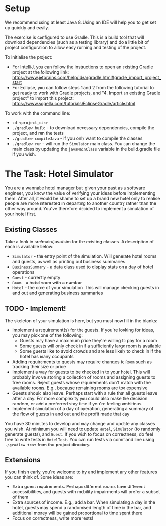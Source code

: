 # Setup

We recommend using at least Java 8. Using an IDE will help you to get set up quickly and easily.

The exercise is configured to use Gradle. This is a build tool that will download dependencies
(such as a testing library) and do a little bit of project configuration to allow easy running
and testing of the project.

To initialise the project:
- For IntelliJ, you can follow the instructions to open an existing Gradle project at the
    following link: https://www.jetbrains.com/help/idea/gradle.html#gradle_import_project_start
- For Eclipse, you can follow steps 1 and 2 from the following tutorial to get ready to work
    with Gradle projects, and "4. Import an existing Gradle project" to import this project:
    https://www.vogella.com/tutorials/EclipseGradle/article.html

To work with the command line:
- `cd <project_dir>`
- `./gradlew build` - to download necessary dependencies, compile the project, and run the tests
- `./gradlew compileJava` - if you only want to compile the classes
- `./gradlew run` - will run the `Simulator` main class. You can change the main class by updating
    the `javaMainClass` variable in the build.gradle file if you wish.

# The Task: Hotel Simulator

You are a wannabe hotel manager but, given your past as a software engineer, you know the value of
verifying your ideas before implementing them. After all, it would be shame to set up a brand new hotel only
to realise people are more interested in departing to another country rather than the other way around.
You've therefore decided to implement a simulation of your hotel first.

## Existing Classes

Take a look in src/main/java/sim for the existing classes. A description of each is available below:
- `Simulator` - the entry point of the simulation. Will generate hotel rooms and guests, as well as printing
    out business summaries
- `BusinessSummary` - a data class used to display stats on a day of hotel operations
- `Guest` - currently empty
- `Room` - a hotel room with a number
- `Hotel` - the core of your simulation. This will manage checking guests in and out and generating business summaries

## TODO - Implement!

The skeleton of your simulation is here, but you must now fill in the blanks:
- Implement a requirement(s) for the guests. If you're looking for ideas, you may pick one of the following:
    - Guests may have a maximum price they're willing to pay for a room
    - Some guests will only check in if a sufficiently large room is available
    - Some guests like to avoid crowds and are less likely to check in if the hotel has many occupants
- Adding requirements to guests may require changes to `Room` such as tracking their size or price
- Implement a way for guests to be checked in to your hotel. This will probably involve storing a collection
    of rooms and assigning guests to free rooms. Reject guests whose requirements don't match with the
    available rooms. E.g., because remaining rooms are too expensive
- Guests should also leave. Perhaps start with a rule that all guests leave after a day. For more complexity you could
    also make the decision random, or add a preferred stay time if you're feeling ambitious.
- Implement simulation of a day of operation, generating a summary of the flow of guests in and out and
    the profit made that day 

You have 30 minutes to develop and may change and update any classes you wish. At minimum you will need to
update `Hotel`, `Simulator` (to randomly generate guests), and `Guest`. If you wish to focus on correctness,
do feel free to write tests in `HotelTest`. You can run tests via command line using `./gradlew test` from the
project directory.

## Extensions

If you finish early, you're welcome to try and implement any other features you can think of. Some ideas are:
- Extra guest requirements. Perhaps different rooms have different accessibilities, and guests with
    mobility impairments will prefer a subset of them
- Extra sources of income. E.g., add a bar. When simulating a day in the hotel, guests may spend a randomised
    length of time in the bar, and additional money will be gained proportional to time spent there
- Focus on correctness, write more tests!

